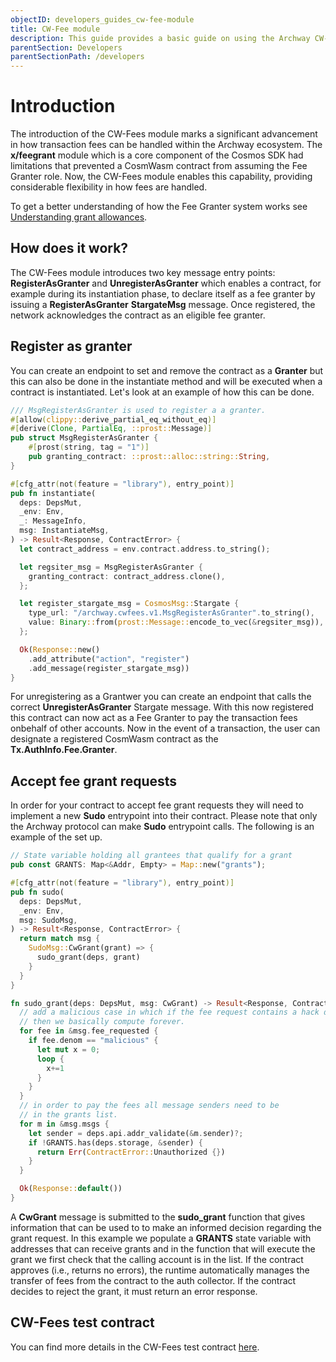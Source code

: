 ```yaml
---
objectID: developers_guides_cw-fee-module
title: CW-Fee module
description: This guide provides a basic guide on using the Archway CW-Fee module within a smart contract
parentSection: Developers
parentSectionPath: /developers
---
```


# Introduction

The introduction of the CW-Fees module marks a significant advancement in how transaction fees can be handled within the Archway ecosystem. The **x/feegrant** module which is a core component of the Cosmos SDK had limitations that prevented a CosmWasm contract from assuming the Fee Granter role. Now, the CW-Fees module enables this capability, providing considerable flexibility in how fees are handled.

To get a better understanding of how the Fee Granter system works see [Understanding grant allowances](/developers/guides/fee-grant/introduction).

## How does it work?

The CW-Fees module introduces two key message entry points: **RegisterAsGranter** and **UnregisterAsGranter** which enables a contract, for example during its instantiation phase, to declare itself as a fee granter by issuing a **RegisterAsGranter** **StargateMsg** message. Once registered, the network acknowledges the contract as an eligible fee granter.

## Register as granter

You can create an endpoint to set and remove the contract as a **Granter** but this can also be done in the instantiate method and will be executed when a contract is instantiated. Let's look at an example of how this can be done.

```rust
/// MsgRegisterAsGranter is used to register a a granter.
#[allow(clippy::derive_partial_eq_without_eq)]
#[derive(Clone, PartialEq, ::prost::Message)]
pub struct MsgRegisterAsGranter {
    #[prost(string, tag = "1")]
    pub granting_contract: ::prost::alloc::string::String,
}

#[cfg_attr(not(feature = "library"), entry_point)]
pub fn instantiate(
  deps: DepsMut,
  _env: Env,
  _: MessageInfo,
  msg: InstantiateMsg,
) -> Result<Response, ContractError> {
  let contract_address = env.contract.address.to_string();

  let regsiter_msg = MsgRegisterAsGranter {
    granting_contract: contract_address.clone(),
  };

  let register_stargate_msg = CosmosMsg::Stargate {
    type_url: "/archway.cwfees.v1.MsgRegisterAsGranter".to_string(),
    value: Binary::from(prost::Message::encode_to_vec(&regsiter_msg)),
  };

  Ok(Response::new()
    .add_attribute("action", "register")
    .add_message(register_stargate_msg))
}
```

For unregistering as a Grantwer you can create an endpoint that calls the correct **UnregisterAsGranter** Stargate message. With this now registered this contract can now act as a Fee Granter to pay the transaction fees onbehalf of other accounts. Now in the event of a transaction, the user can designate a registered CosmWasm contract as the **Tx.AuthInfo.Fee.Granter**.

## Accept fee grant requests

In order for your contract to accept fee grant requests they will need to implement a new **Sudo** entrypoint into their contract. Please note that only the Archway protocol can make **Sudo** entrypoint calls. The following is an example of the set up.

```rust
// State variable holding all grantees that qualify for a grant
pub const GRANTS: Map<&Addr, Empty> = Map::new("grants");

#[cfg_attr(not(feature = "library"), entry_point)]
pub fn sudo(
  deps: DepsMut,
  _env: Env,
  msg: SudoMsg,
) -> Result<Response, ContractError> {
  return match msg {
    SudoMsg::CwGrant(grant) => {
      sudo_grant(deps, grant)
    }
  }
}

fn sudo_grant(deps: DepsMut, msg: CwGrant) -> Result<Response, ContractError> {
  // add a malicious case in which if the fee request contains a hack denom
  // then we basically compute forever.
  for fee in &msg.fee_requested {
    if fee.denom == "malicious" {
      let mut x = 0;
      loop {
        x+=1
      }
    }
  }
  // in order to pay the fees all message senders need to be
  // in the grants list.
  for m in &msg.msgs {
    let sender = deps.api.addr_validate(&m.sender)?;
    if !GRANTS.has(deps.storage, &sender) {
      return Err(ContractError::Unauthorized {})
    }
  }

  Ok(Response::default())
}
```

A **CwGrant** message is submitted to the **sudo_grant** function that gives information that can be used to to make an informed decision regarding the grant request. In this example we populate a **GRANTS** state variable with addresses that can receive grants and in the function that will execute the grant we first check that the calling account is in the list. If the contract approves (i.e., returns no errors), the runtime automatically manages the transfer of fees from the contract to the auth collector. If the contract decides to reject the grant, it must return an error response.

## CW-Fees test contract

You can find more details in the CW-Fees test contract [here](https://github.com/archway-network/archway/tree/main/contracts/cwfees).